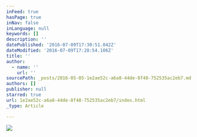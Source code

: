 ```yaml
---
inFeed: true
hasPage: true
inNav: false
inLanguage: null
keywords: []
description: ''
datePublished: '2016-07-09T17:30:51.042Z'
dateModified: '2016-07-09T17:28:54.106Z'
title: ''
author:
  - name: ''
    url: ''
sourcePath: _posts/2016-05-05-1e2ae52c-a6a8-44de-8f48-752535ac2eb7.md
authors: []
publisher: null
starred: true
url: 1e2ae52c-a6a8-44de-8f48-752535ac2eb7/index.html
_type: Article

---
```

![](https://s3-us-west-2.amazonaws.com/the-grid-img/p/4fad6180a4df618ca0ba30f454d2d5a418d1423f.png)